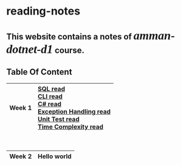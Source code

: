 # reading-notes

## This website contains a notes of *<span style="font-family:Papyrus; font-size:1.5em">amman-dotnet-d1</span>* course.


## Table Of Content

| Week 1 | [SQL read](SQLread.md) <br> [CLI read](CLIread.md) <br> [C# read](CSharpRead.md) <br> [Exception Handling read](ExceptionHandling.md) <br> [Unit Test read](UnitTestRead.md) <br> [Time Complexity read](ComplexityRead.md) |
|:---------: |:--------------|

<br>

| Week 2 | Hello world |
|:---------: |:--------------|
